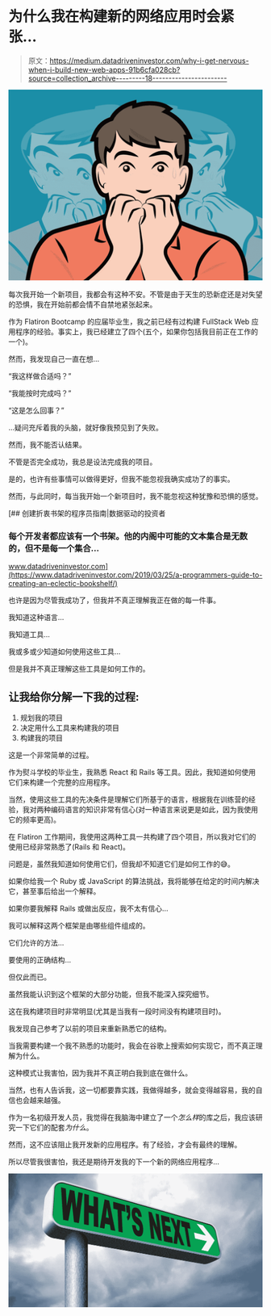# 为什么我在构建新的网络应用时会紧张…

> 原文：<https://medium.datadriveninvestor.com/why-i-get-nervous-when-i-build-new-web-apps-91b6cfa028cb?source=collection_archive---------18----------------------->

![](img/aa9946c9ff3ea1f0d4517e8a72fc4d48.png)

每次我开始一个新项目，我都会有这种不安。不管是由于天生的恐新症还是对失望的恐惧，我在开始前都会情不自禁地紧张起来。

作为 Flatiron Bootcamp 的应届毕业生，我之前已经有过构建 FullStack Web 应用程序的经验。事实上，我已经建立了四个(五个，如果你包括我目前正在工作的一个)。

然而，我发现自己一直在想…

“我这样做合适吗？”

“我能按时完成吗？”

“这是怎么回事？”

…疑问充斥着我的头脑，就好像我预见到了失败。

然而，我不能否认结果。

不管是否完全成功，我总是设法完成我的项目。

是的，也许有些事情可以做得更好，但我不能忽视我确实成功了的事实。

然而，与此同时，每当我开始一个新项目时，我不能忽视这种犹豫和恐惧的感觉。

[](https://www.datadriveninvestor.com/2019/03/25/a-programmers-guide-to-creating-an-eclectic-bookshelf/) [## 创建折衷书架的程序员指南|数据驱动的投资者

### 每个开发者都应该有一个书架。他的内阁中可能的文本集合是无数的，但不是每一个集合…

www.datadriveninvestor.com](https://www.datadriveninvestor.com/2019/03/25/a-programmers-guide-to-creating-an-eclectic-bookshelf/) 

也许是因为尽管我成功了，但我并不真正理解我正在做的每一件事。

我知道这种语言…

我知道工具…

我或多或少知道如何使用这些工具…

但是我并不真正理解这些工具是如何工作的。

## 让我给你分解一下我的过程:

1.  规划我的项目
2.  决定用什么工具来构建我的项目
3.  构建我的项目

这是一个非常简单的过程。

作为熨斗学校的毕业生，我熟悉 React 和 Rails 等工具。因此，我知道如何使用它们来构建一个完整的应用程序。

当然，使用这些工具的先决条件是理解它们所基于的语言，根据我在训练营的经验，我对两种编码语言的知识非常有信心(对一种语言来说更是如此，因为我使用它的频率更高)。

在 Flatiron 工作期间，我使用这两种工具一共构建了四个项目，所以我对它们的使用已经非常熟悉了(Rails 和 React)。

问题是，虽然我知道如何使用它们，但我却不知道它们是如何工作的😅。

如果你给我一个 Ruby 或 JavaScript 的算法挑战，我将能够在给定的时间内解决它，甚至事后给出一个解释。

如果你要我解释 Rails 或做出反应，我不太有信心…

我可以解释这两个框架是由哪些组件组成的。

它们允许的方法…

要使用的正确结构…

但仅此而已。

虽然我能认识到这个框架的大部分功能，但我不能深入探究细节。

这在我构建项目时非常明显(尤其是当我有一段时间没有构建项目时)。

我发现自己参考了以前的项目来重新熟悉它的结构。

当我需要构建一个我不熟悉的功能时，我会在谷歌上搜索如何实现它，而不真正理解为什么。

这种模式让我害怕，因为我并不真正明白我到底在做什么。

当然，也有人告诉我，这一切都要靠实践，我做得越多，就会变得越容易，我的自信也会越来越强。

作为一名初级开发人员，我觉得在我脑海中建立了一个*怎么样*的库之后，我应该研究一下它们的配套*为什么*。

然而，这不应该阻止我开发新的应用程序。有了经验，才会有最终的理解。

所以尽管我很害怕，我还是期待开发我的下一个新的网络应用程序…

![](img/871c9c7674a1467d4ee73209380c4b1b.png)
